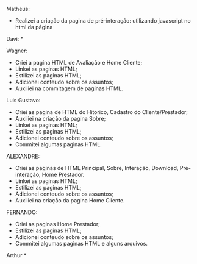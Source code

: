 Matheus:
* Realizei a criação da pagina de pré-interação:
utilizando javascript no html da página

Davi:
* 

  
Wagner: 

* Criei a pagina HTML de Avaliação e Home Cliente;
* Linkei as paginas HTML;
* Estilizei as paginas HTML;
* Adicionei conteudo sobre os assuntos;
* Auxiliei na commitagem de paginas HTML.

Luis Gustavo: 
* Criei as pagina de HTML do Hitorico, Cadastro do Cliente/Prestador;
* Auxiliei na criação da pagina Sobre;
* Linkei as paginas HTML;
* Estilizei as paginas HTML;
* Adicionei conteudo sobre os assuntos;
* Commitei algumas paginas HTML.


ALEXANDRE:
* Criei as paginas de HTML Principal, Sobre, Interação, Download, Pré-interação, Home Prestador.
* Linkei as paginas HTML;
* Estilizei as paginas HTML;
* Adicionei conteudo sobre os assuntos;
* Auxiliei na criação da pagina Home Cliente.


FERNANDO:
* Criei as paginas Home Prestador;
* Estilizei as paginas HTML;
* Adicionei conteudo sobre os assuntos;
* Commitei algumas paginas HTML e alguns arquivos.

Arthur
* 
